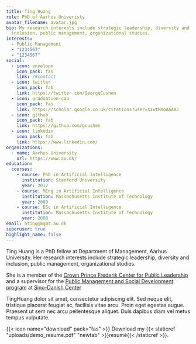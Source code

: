 ```yaml
---
title: Ting Huang
role: PhD of Aarhus Univeristy
avatar_filename: avatar.jpg
bio: My research interests include strategic leadership, diversity and
  inclusion, public management, organizational studies.
interests:
  - Public Management
  - "1234567"
  - "1234567"
social:
  - icon: envelope
    icon_pack: fas
    link: /#contact
  - icon: twitter
    icon_pack: fab
    link: https://twitter.com/GeorgeCushen
  - icon: graduation-cap
    icon_pack: fas
    link: https://scholar.google.co.uk/citations?user=sIwtMXoAAAAJ
  - icon: github
    icon_pack: fab
    link: https://github.com/gcushen
  - icon: linkedin
    icon_pack: fab
    link: https://www.linkedin.com/
organizations:
  - name: Aarhus University
    url: https://www.au.dk/
education:
  courses:
    - course: PhD in Artificial Intelligence
      institution: Stanford University
      year: 2012
    - course: MEng in Artificial Intelligence
      institution: Massachusetts Institute of Technology
      year: 2009
    - course: BSc in Artificial Intelligence
      institution: Massachusetts Institute of Technology
      year: 2008
email: hting@mgmt.au.dk
superuser: true
highlight_name: false
---
```

Ting Huang is a PhD fellow at Department of Management, Aarhus University. Her research interests include strategic leadership, diversity and inclusion, public management, organizational studies. 

She is a member of the [Crown Prince Frederik Center for Public Leadership](https://ps.au.dk/en/cpl/) and a supervisor for the [Public Management and Social Development program](https://sdc.university/education/masters-programme/public-management/) at [Sino-Danish Center](https://sdc.university/)

TingHuang dolor sit amet, consectetur adipiscing elit. Sed neque elit, tristique placerat feugiat ac, facilisis vitae arcu. Proin eget egestas augue. Praesent ut sem nec arcu pellentesque aliquet. Duis dapibus diam vel metus tempus vulputate.

{{< icon name="download" pack="fas" >}} Download my {{< staticref "uploads/demo_resume.pdf" "newtab" >}}resumé{{< /staticref >}}.